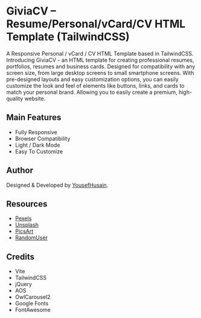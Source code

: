 # GiviaCV – Resume/Personal/vCard/CV HTML Template (TailwindCSS)

A Responsive Personal / vCard / CV HTML Template based in TailwindCSS.
Introducing GiviaCV - an HTML template for creating professional resumes, portfolios, resumes and business cards. Designed for compatibility with any screen size, from large desktop screens to small smartphone screens. With pre-designed layouts and easy customization options, you can easily customize the look and feel of elements like buttons, links, and cards to match your personal brand. Allowing you to easily create a premium, high-quality website.

## Main Features

- Fully Responsive
- Browser Compatibility
- Light / Dark Mode
- Easy To Customize

## Author

Designed & Developed by [YousefHusain](https://yousefhusain.com).

## Resources

- [Pexels](https://pexels.com/)
- [Unsplash](https://unsplash.com/)
- [PicsArt](https://picsart.com/)
- [RandomUser](https://randomuser.me/)

## Credits

- Vite
- TailwindCSS
- jQuery
- AOS
- OwlCarousel2
- Google Fonts
- FontAwesome
